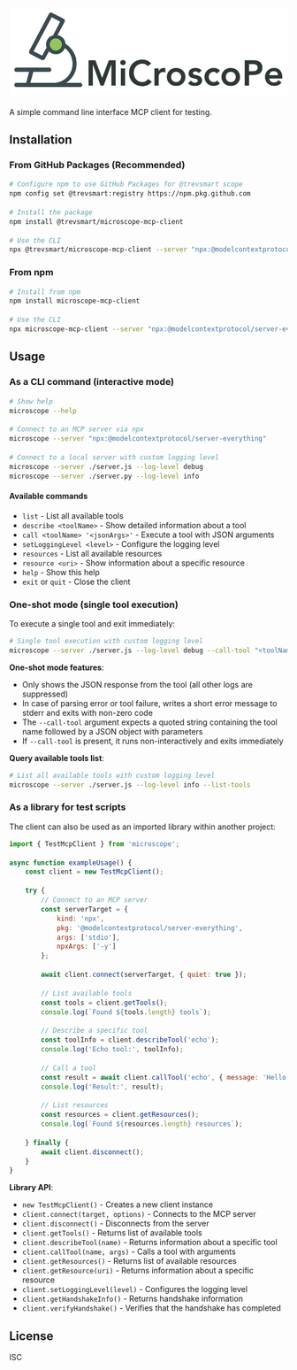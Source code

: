 # <img src="assets/logo.png" alt="MiCroscoPe logo" style="position: relative; margin-right: 4px; top: 4px;"/>

A simple command line interface MCP client for testing.

## Installation

### From GitHub Packages (Recommended)

```bash
# Configure npm to use GitHub Packages for @trevsmart scope
npm config set @trevsmart:registry https://npm.pkg.github.com

# Install the package
npm install @trevsmart/microscope-mcp-client

# Use the CLI
npx @trevsmart/microscope-mcp-client --server "npx:@modelcontextprotocol/server-everything"
```

### From npm

```bash
# Install from npm
npm install microscope-mcp-client

# Use the CLI
npx microscope-mcp-client --server "npx:@modelcontextprotocol/server-everything"
```

## Usage

### As a CLI command (interactive mode)

```bash
# Show help
microscope --help

# Connect to an MCP server via npx
microscope --server "npx:@modelcontextprotocol/server-everything"

# Connect to a local server with custom logging level
microscope --server ./server.js --log-level debug
microscope --server ./server.py --log-level info
```

#### Available commands
- `list` - List all available tools
- `describe <toolName>` - Show detailed information about a tool
- `call <toolName> '<jsonArgs>'` - Execute a tool with JSON arguments
- `setLoggingLevel <level>` - Configure the logging level
- `resources` - List all available resources
- `resource <uri>` - Show information about a specific resource
- `help` - Show this help
- `exit` or `quit` - Close the client

### One-shot mode (single tool execution)

To execute a single tool and exit immediately:

```bash
# Single tool execution with custom logging level
microscope --server ./server.js --log-level debug --call-tool "<toolName> {\"toolParam1\":\"toolParamValue1\", \"toolParam2\":\"toolParamValue2\"}"
```

**One-shot mode features**:
- Only shows the JSON response from the tool (all other logs are suppressed)
- In case of parsing error or tool failure, writes a short error message to stderr and exits with non-zero code
- The `--call-tool` argument expects a quoted string containing the tool name followed by a JSON object with parameters
- If `--call-tool` is present, it runs non-interactively and exits immediately

**Query available tools list**:
```bash
# List all available tools with custom logging level
microscope --server ./server.js --log-level info --list-tools
```

### As a library for test scripts

The client can also be used as an imported library within another project:

```javascript
import { TestMcpClient } from 'microscope';

async function exampleUsage() {
    const client = new TestMcpClient();

    try {
        // Connect to an MCP server
        const serverTarget = {
            kind: 'npx',
            pkg: '@modelcontextprotocol/server-everything',
            args: ['stdio'],
            npxArgs: ['-y']
        };

        await client.connect(serverTarget, { quiet: true });

        // List available tools
        const tools = client.getTools();
        console.log(`Found ${tools.length} tools`);

        // Describe a specific tool
        const toolInfo = client.describeTool('echo');
        console.log('Echo tool:', toolInfo);

        // Call a tool
        const result = await client.callTool('echo', { message: 'Hello World!' });
        console.log('Result:', result);

        // List resources
        const resources = client.getResources();
        console.log(`Found ${resources.length} resources`);

    } finally {
        await client.disconnect();
    }
}
```

**Library API**:
- `new TestMcpClient()` - Creates a new client instance
- `client.connect(target, options)` - Connects to the MCP server
- `client.disconnect()` - Disconnects from the server
- `client.getTools()` - Returns list of available tools
- `client.describeTool(name)` - Returns information about a specific tool
- `client.callTool(name, args)` - Calls a tool with arguments
- `client.getResources()` - Returns list of available resources
- `client.getResource(uri)` - Returns information about a specific resource
- `client.setLoggingLevel(level)` - Configures the logging level
- `client.getHandshakeInfo()` - Returns handshake information
- `client.verifyHandshake()` - Verifies that the handshake has completed

## License

ISC
